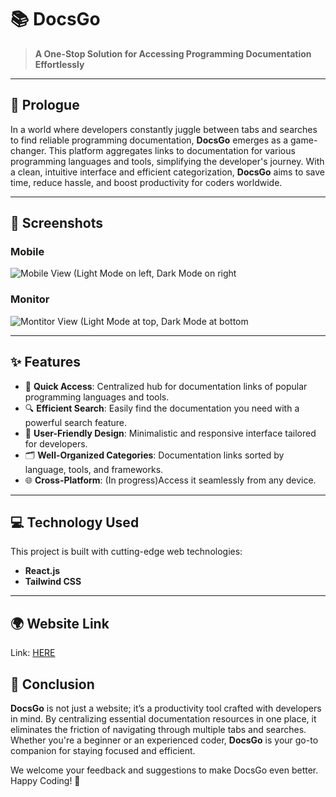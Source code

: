 # 📚 DocsGo

> **A One-Stop Solution for Accessing Programming Documentation Effortlessly**  

---

## 📝 Prologue

In a world where developers constantly juggle between tabs and searches to find reliable programming documentation, **DocsGo** emerges as a game-changer. This platform aggregates links to documentation for various programming languages and tools, simplifying the developer's journey. With a clean, intuitive interface and efficient categorization, **DocsGo** aims to save time, reduce hassle, and boost productivity for coders worldwide.

---

## 📸 Screenshots

### Mobile  
![Mobile View (Light Mode on left, Dark Mode on right](https://github.com/user-attachments/assets/96bc34ae-9b74-4a2f-b65c-fc11a4adabbc)  

### Monitor
![Montitor View (Light Mode at top, Dark Mode at bottom](https://github.com/user-attachments/assets/8fcacfff-4b4c-49b1-baee-b326e1a793bf)  

---

## ✨ Features

- 🚀 **Quick Access**: Centralized hub for documentation links of popular programming languages and tools.  
- 🔍 **Efficient Search**: Easily find the documentation you need with a powerful search feature.  
- 🎨 **User-Friendly Design**: Minimalistic and responsive interface tailored for developers.  
- 🗂️ **Well-Organized Categories**: Documentation links sorted by language, tools, and frameworks.  
- 🌐 **Cross-Platform**: (In progress)Access it seamlessly from any device.

---

## 💻 Technology Used

This project is built with cutting-edge web technologies:  

- **React.js**  
- **Tailwind CSS**

---

## 🌍 Website Link

Link: [HERE](https://docsgo.vercel.app/)


## 📖 Conclusion

**DocsGo** is not just a website; it’s a productivity tool crafted with developers in mind. By centralizing essential documentation resources in one place, it eliminates the friction of navigating through multiple tabs and searches. Whether you're a beginner or an experienced coder, **DocsGo** is your go-to companion for staying focused and efficient.  

We welcome your feedback and suggestions to make DocsGo even better. Happy Coding! 🚀  
